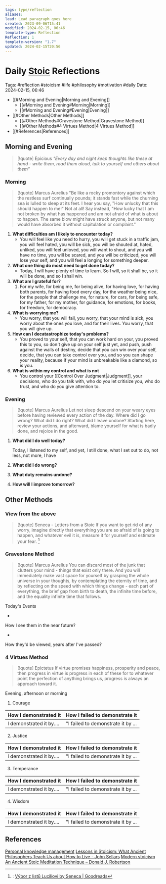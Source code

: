```yaml
---
tags: type/reflection
aliases: 
lead: Lead paragraph goes here
created: 2023-09-06T15:41
modified: 2024-02-15, 06:46
template-type: Reflection
Reflection: 1
template-version: "1.7"
updated: 2024-02-15T20:56
---
```

# Daily [Stoic](../SLIP-BOX/Stoicism.md) Reflections

Tags:  #reflection #stoicism #life #philosophy #motivation #daily 
Date: 2024-02-15, 06:46

- [[#Morning and Evening|Morning and Evening]]
	- [[#Morning and Evening#Morning|Morning]]
	- [[#Morning and Evening#Evening|Evening]]
- [[#Other Methods|Other Methods]]
	- [[#Other Methods#Gravestone Method|Gravestone Method]]
	- [[#Other Methods#4 Virtues Method|4 Virtues Method]]
- [[#References|References]]


## Morning and Evening

> [!quote] Epicious 
> _"Every day and night keep thoughts like these at hand - write them, read them aloud, talk to yourself and others about them"_

### Morning

> [!quote] Marcus Aurelius
> "Be like a rocky promontory against which the restless surf continually pounds; it stands fast while the churning sea is lulled to sleep at its feet. I hear you say, "How unlucky that this should happen to me!" Not at all! Say instead, "How lucky that I am not broken by what has happened and am not afraid of what is about to happen. The same blow might have struck anyone, but not many would have absorbed it without capitulation or complaint."

1. **What difficulties am I likely to encounter today?**
	- You will feel like you need to hurry, you will get stuck in a traffic jam, you will feel hated, you will be sick, you will be shouted at, hated, unliked, you will feel unloved, you will want to shout, and you will have no time, you will be scared, and you will be criticized, you will lose your self, and you will feel a longing for something deeper.
2. **What one thing do most need to get done today?**
	- Today, I will have plenty of time to learn. So I will, so it shall be, so it will be done, and so I shall win.
1. **What am I grateful for?**
	1. For my wife, for being me, for being alive, for having love, for having both parents, for having food every day, for the weather being nice, for the people that challenge me, for nature, for cars, for being safe, for my father, for my mother, for guidance, for emotions, for books, for freedom, for democracy.
2. **What is worrying me?**
	- You worry, that you will fail, you worry, that your mind is sick, you worry about the ones you love, and for their lives. You worry, that you will give up.
3. **How can I decatastrophize today's problems?**
	- You proved to your self, that you can work hard on your, you proved this to you, so don't give up on your self just yet, and push, push against the walls of destiny, decide that you can win over your self, decide, that you can take control over you, and so you can shape your reality, because if your mind is unbreakable like a diamond, so is you. 
4. **What is within my control and what is not**
	- You control your [[Control Over Judgment|Judgment]], your decisions, who do you talk with, who do you let critisize you, who do trust, and who do you give attention to.

### Evening

> [!quote] Marcus Aurelius
> Let not sleep descend on your weary eyes before having reviewed every action of the day. Where did I go wrong? What did I do right? What did I leave undone? Starting here, review your actions, and afterward, blame yourself for what is badly done, and rejoice in the good.

1. **What did I do well today?**

	Today, I listened to my self, and yet, I still done, what I set out to do, not less, not more, I have 

2. **What did I do wrong?**

4. **What duty remains undone?**

5. **How will I improve tomorrow?**

## Other Methods

### View from the above

> [!quote] Seneca - Letters from a Stoic
> If you want to get rid of any worry, imagine directly that everything you are so afraid of is going to happen, and whatever evil it is, measure it for yourself and estimate your fear. [^Seneca]


### Gravestone Method

> [!quote] Marcus Aurelius
> You can discard most of the junk that clutters your mind - things that exist only there. And you will immediately make vast space for yourself by grasping the whole universe in your thoughts, by contemplating the eternity of time, and by reflecting on the speed with which things change - each part of everything, the brief gap from birth to death, the infinite time before, and the equality infinite time that follows. 

Today's Events 

-

How I see them in the near future? 

-

How they'd be viewed, years after I've passed?

### 4 Virtues Method

> [!quote] Epictetus 
> If virtue promises happiness, prosperity and peace, then progress in virtue is progress in each of these for to whatever point the perfection of anything brings us, progress is always an approach toward it.

Evening, afternoon or morning

1. Courage 

| How I demonstrated it  | How I failed to demonstrate it |
| ------------------- | ---------------- |
| I demonstrated it by....                 | "I failed to demonstrate it by ...              |

2. Justice

| How I demonstrated it  | How I failed to demonstrate it |
| ------------------- | ---------------- |
| I demonstrated it by....                 | "I failed to demonstrate it by ...             

3. Temperance

| How I demonstrated it  | How I failed to demonstrate it |
| ------------------- | ---------------- |
| I demonstrated it by....                 | "I failed to demonstrate it by ...             

4. Wisdom

| How I demonstrated it  | How I failed to demonstrate it |
| ------------------- | ---------------- |
| I demonstrated it by....                 | "I failed to demonstrate it by ...             

## References

[Personal knowledge management](Personal%20knowledge%20management.md)
[Lessons in Stoicism: What Ancient Philosophers Teach Us about How to Live - John Sellars](https://books.google.cz/books/about/Lessons_in_Stoicism.html?id=ky84zQEACAAJ&redir_esc=y)
[Modern stoicism](https://modernstoicism.com/)
[An Ancient Stoic Meditation Technique – Donald J. Robertson](https://donaldrobertson.name/2017/03/22/an-ancient-stoic-meditation-technique/)

[^Seneca]:: [Výbor z listů Luciliovi by Seneca | Goodreads](https://www.goodreads.com/book/show/23340595-v-bor-z-list-luciliovi) 